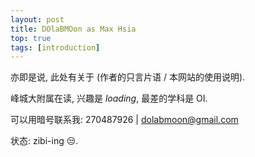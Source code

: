 ```yaml
---
layout: post
title: DOlaBMOon as Max Hsia
top: true
tags: [introduction]
---
```


亦即是说, 此处有关于 (作者的只言片语 / 本网站的使用说明). 

峰城大附属在读, 兴趣是 *loading*, 最差的学科是 OI. 

可以用暗号联系我: 270487926 \| dolabmoon@gmail.com

状态: zibi-ing 😒. 
